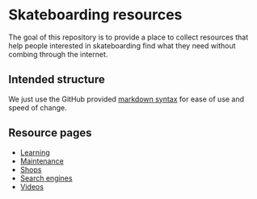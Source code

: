 # Skateboarding resources

The goal of this repository is to provide a place to collect resources that help people interested in skateboarding find what they need without combing through the internet.

## Intended structure

We just use the GitHub provided [markdown syntax](https://guides.github.com/features/mastering-markdown/) for ease of use and speed of change.

## Resource pages

* [Learning](learning.md)
* [Maintenance](maintenance.md)
* [Shops](shops.md)
* [Search engines](search-engines.md)
* [Videos](videos.md)

